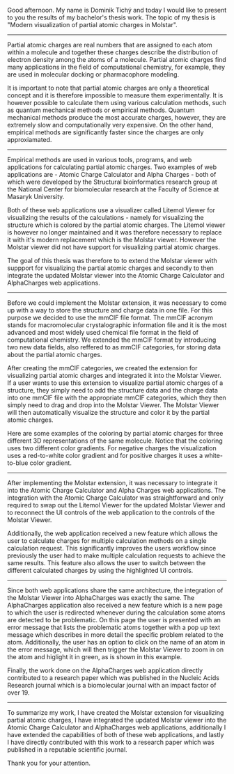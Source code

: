 Good afternoon. My name is Dominik Tichý and today I would like to present to you the results of my bachelor's thesis work. The topic of my thesis is "Modern visualization of partial atomic charges in Molstar".

---

Partial atomic charges are real numbers that are assigned to each atom within a molecule and together these charges describe the distribution of electron density among the atoms of a molecule. Partial atomic charges find many applications in the field of computational chemistry, for example, they are used in molecular docking or pharmacophore modeling.

It is important to note that partial atomic charges are only a theoretical concept and it is therefore impossible to measure them experimentally. It is however possible to calculate them using various calculation methods, such as quantum mechanical methods or empirical methods. Quantum mechanical methods produce the most accurate charges, however, they are extremely slow and computationally very expensive. On the other hand, empirical methods are significantly faster since the charges are only approxiamated.

---

Empirical methods are used in various tools, programs, and web applications for calculating partial atomic charges. Two examples of web applications are - Atomic Charge Calculator and Alpha Charges - both of which were developed by the Structural bioinformatics research group at the National Center for biomolecular research at the Faculty of Science at Masaryk University.

Both of these web applications use a visualizer called Litemol Viewer for visualizing the results of the calculations - namely for visualizing the structure which is colored by the partial atomic charges. The Litemol viewer is however no longer maintained and it was therefore necessary to replace it with it's modern replacement which is the Molstar viewer. However the Molstar viewer did not have support for visualizing partial atomic charges.

The goal of this thesis was therefore to to extend the Molstar viewer with suppport for visualizing the partial atomic charges and secondly to then integrate the updated Molstar viewer into the Atomic Charge Calculator and AlphaCharges web applications.

---

Before we could implement the Molstar extension, it was necessary to come up with a way to store the structure and charge data in one file. For this purpose we decided to use the mmCIF file format. The mmCIF acronym stands for macromolecular crystalographic information file and it is the most advanced and most widely used chemical file format in the field of computational chemistry. We extended the mmCIF format by introducing two new data fields, also reffered to as mmCIF categories, for storing data about the partial atomic charges.

After creating the mmCIF categories, we created the extension for visualizing partial atomic charges and integrated it into the Molstar Viewer. If a user wants to use this extension to visualize partial atomic charges of a structure, they simply need to add the structure data and the charge data into one mmCIF file with the appropriate mmCIF categories, which they then simply need to drag and drop into the Molstar Viewer. The Molstar Viewer will then automatically visualize the structure and color it by the partial atomic charges.

Here are some examples of the coloring by partial atomic charges for three different 3D representations of the same molecule. Notice that the coloring uses two different color gradients. For negative charges the visualization uses a red-to-white color gradient and for positive charges it uses a white-to-blue color gradient.

---

After implementing the Molstar extension, it was necessary to integrate it into the Atomic Charge Calculator and Alpha Charges web applications. The integration with the Atomic Charge Calculator was straightforward and only required to swap out the Litemol Viewer for the updated Molstar Viewer and to reconnect the UI controls of the web application to the controls of the Molstar Viewer.

Additionally, the web application received a new feature which allows the user to calculate charges for multiple calculation methods on a single calculation request. This significantly improves the users workflow since previously the user had to make multiple calculation requests to achieve the same results. This feature also allows the user to switch between the different calculated charges by using the highlighted UI controls.

---

Since both web applications share the same architecture, the integration of the Molstar Viewer into AlphaCharges was exactly the same. The AlphaCharges application also received a new feature which is a new page to which the user is redirected whenever during the calculation some atoms are detected to be problematic. On this page the user is presented with an error message that lists the problematic atoms together with a pop up text message which describes in more detail the specific problem related to the atom. Additionally, the user has an option to click on the name of an atom in the error message, which will then trigger the Molstar Viewer to zoom in on the atom and higlight it in green, as is shown in this example.

Finally, the work done on the AlphaCharges web application directly contributed to a research paper which was published in the Nucleic Acids Research journal which is a biomolecular journal with an impact factor of over 19.

---

To summarize my work, I have created the Molstar extension for visualizing partial atomic charges, I have integrated the updated Molstar viewer into the Atomic Charge Calculator and AlphaCharges web applications, additionally I have extended the capabilities of both of these web applications, and lastly I have directly contributed with this work to a research paper which was published in a reputable scientific journal.

Thank you for your attention.